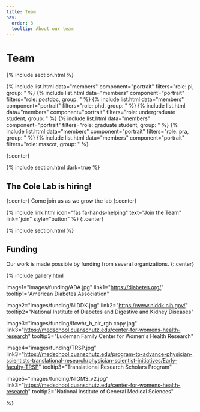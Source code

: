 ```yaml
---
title: Team
nav:
  order: 3
  tooltip: About our team
---
```


# <i class="fas fa-users"></i>Team

{% include section.html %}

{% include list.html data="members" component="portrait" filters="role: pi, group: " %}
{% include list.html data="members" component="portrait" filters="role: postdoc, group: " %}
{% include list.html data="members" component="portrait" filters="role: phd, group: " %}
{% include list.html data="members" component="portrait" filters="role: undergraduate student, group: " %}
{% include list.html data="members" component="portrait" filters="role: graduate student, group: " %}
{% include list.html data="members" component="portrait" filters="role: pra, group: " %}
{% include list.html data="members" component="portrait" filters="role: mascot, group: " %}

{:.center}

{% include section.html dark=true %}

## The Cole Lab is hiring!
{:.center}
Come join us as we grow the lab
{:.center}

{%
  include link.html
  icon="fas fa-hands-helping"
  text="Join the Team"
  link="join"
  style="button"
%}
{:.center}

{% include section.html %}

## Funding

Our work is made possible by funding from several organizations.
{:.center}

{%
  include gallery.html

  image1="images/funding/ADA.jpg"
  link1="https://diabetes.org/"
  tooltip1="American Diabetes Association"

  image2="images/funding/NIDDK.jpg"
  link2="https://www.niddk.nih.gov/"
  tooltip2="National Institute of Diabetes and Digestive and Kidney Diseases"

  image3="images/funding/lfcwhr_h_clr_rgb copy.jpg"
  link3="https://medschool.cuanschutz.edu/center-for-womens-health-research"
  tooltip3="Ludeman Family Center for Women's Health Research"
  
  image4="images/funding/TRSP.jpg"
  link3="https://medschool.cuanschutz.edu/program-to-advance-physician-scientists-translational-research/physician-scientist-initiatives/Early-faculty-TRSP"
  tooltip3="Translational Research Scholars Program"
  
  image5="images/funding/NIGMS_v2.jpg"
  link3="https://medschool.cuanschutz.edu/center-for-womens-health-research"
  tooltip2="National Institute of General Medical Sciences"

%}
